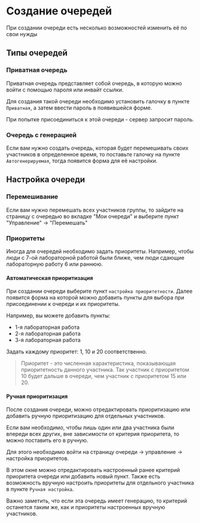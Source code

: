 ﻿# Создание очередей

При создании очереди есть несколько возможностей изменить её по свои нужды

## Типы очередей
### Приватная очередь
Приватная очередь представляет собой очередь, в которую можно войти с помощью пароля или инвайт ссылки.

Для создания такой очереди необходимо установить галочку в пункте `Приватная`, а затем ввести пароль в появившейся форме.

При попытке присоединиться к этой очереди - сервер запросит пароль.

### Очередь с генерацией
Если вам нужно создать очередь, которая будет перемешивать своих участников в определенное время, то поставьте галочку на пункте `Автогенерируемая`, тогда появится форма для её настройки.

## Настройка очереди
### Перемешивание
Если вам нужно перемешать всех участников группы, то зайдите на страницу с очередью во вкладке "Мои очереди" и выберите пункт "Управление" -> "Перемешать"

### Приоритеты
Иногда для очередей необходимо задать приоритеты. Например, чтобы люди с 7-ой лабораторной работой были ближе, чем люди сдающие лабораторную работу 6 или раннюю.

#### Автоматическая приоритизация
При создании очереди выберите пункт `настройка приоритетности`. Далее появится форма на которой можно добавить пункты для выбора при присоединении к очереди и их приоритеты.

Например, вы можете добавить пункты:
* 1-я лабораторная работа
* 2-я лабораторная работа
* 3-я лабораторная работа

Задать каждому приоритет: 1, 10 и 20 соответственно.

>Приоритет - это численная характеристика, показывающая приоритетность данного участника. Так участник с приоритетом 10 будет дальше в очереди, чем участник с приоритетом 15 или 20.

#### Ручная приоритизация
После создания очереди, можно отредактировать приоритизацию или добавить ручную приоритизацию для отдельных участников.

Если вам необходимо, чтобы лишь один или два участника были впереди всех других, вне зависимости от критерия приоритета, то можно поставить его в ручную.

Для этого необходимо войти на страницу очереди -> управление -> настройка приоритетов.

В этом окне можно отредактировать настроенный ранее критерий приоритета очереди или добавить новый пункт. Также есть возможность вручную настроить приоритеты для отдельного участника в пункте `Ручная настройка`.

Важно заметить, что если эта очередь имеет генерацию, то критерий останется таким же, как и приоритеты настроенных вручную участников.
